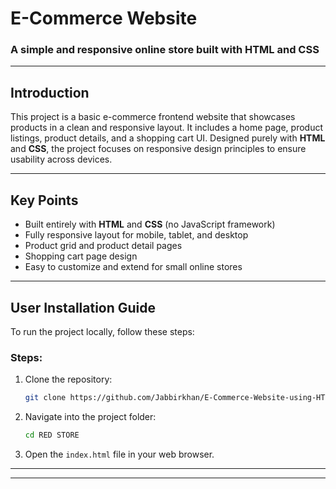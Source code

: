 # E-Commerce Website

### A simple and responsive online store built with HTML and CSS

---

## Introduction

This project is a basic e-commerce frontend website that showcases products in a clean and responsive layout.
It includes a home page, product listings, product details, and a shopping cart UI.
Designed purely with **HTML** and **CSS**, the project focuses on responsive design principles to ensure usability across devices.

---

## Key Points

* Built entirely with **HTML** and **CSS** (no JavaScript framework)
* Fully responsive layout for mobile, tablet, and desktop
* Product grid and product detail pages
* Shopping cart page design
* Easy to customize and extend for small online stores


---

## User Installation Guide

To run the project locally, follow these steps:

### Steps:

1. Clone the repository:

   ```bash
   git clone https://github.com/Jabbirkhan/E-Commerce-Website-using-HTML-and-CSS
   ```
2. Navigate into the project folder:

   ```bash
   cd RED STORE
   ```
3. Open the `index.html` file in your web browser.

---

---
